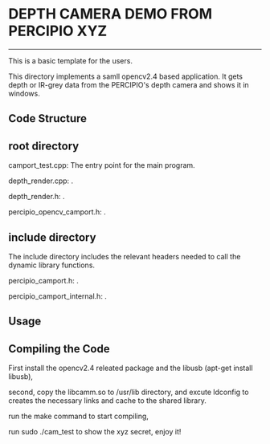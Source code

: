 # DEPTH CAMERA DEMO FROM PERCIPIO XYZ #

----------

This is a basic template for the users.

This directory implements a samll opencv2.4 based application. It gets depth or IR-grey data from the PERCIPIO's depth camera and shows it in windows.

## Code Structure ##

## root directory ##

camport_test.cpp: The entry point for the main program.

depth_render.cpp: .

depth_render.h: .

percipio_opencv_camport.h: .

## include directory ##

The include directory includes the relevant headers needed to call the dynamic library functions.

percipio_camport.h: .

percipio_camport_internal.h: .

## Usage ##

## Compiling the Code ##

First install the opencv2.4 releated package and the libusb (apt-get install libusb),

second, copy the libcamm.so to /usr/lib directory, and excute ldconfig to creates the necessary links and cache to the shared library.

run the make command to start compiling,

run sudo ./cam_test to show the xyz secret, enjoy it!
